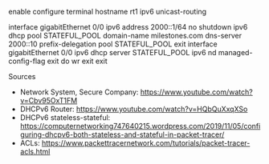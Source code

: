 enable 
configure terminal
hostname rt1
ipv6 unicast-routing 

interface gigabitEthernet 0/0
ipv6 address 2000::1/64
no shutdown 
ipv6 dhcp pool STATEFUL_POOL
domain-name milestones.com
dns-server 2000::10
prefix-delegation pool STATEFUL_POOL
exit
interface gigabitEthernet 0/0 
ipv6 dhcp server STATEFUL_POOL
ipv6 nd managed-config-flag
exit
do wr
exit
exit



Sources
- Network System, Secure Company: https://www.youtube.com/watch?v=Cbv95OxT1FM
- DHCPv6 Router: https://www.youtube.com/watch?v=HQbQuXxqXSo
- DHCPv6 stateless-stateful: https://computernetworking747640215.wordpress.com/2019/11/05/configuring-dhcpv6-both-stateless-and-stateful-in-packet-tracer/
- ACLs: https://www.packettracernetwork.com/tutorials/packet-tracer-acls.html
